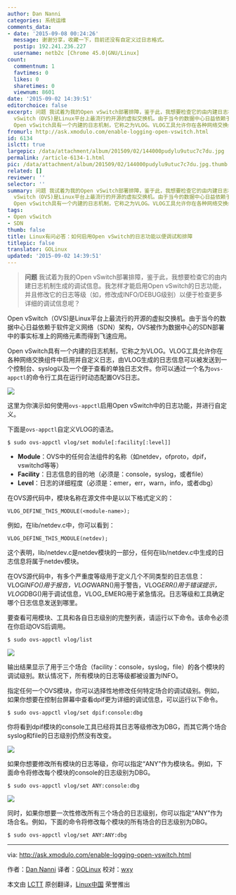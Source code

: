 ```yaml
---
author: Dan Nanni
categories: 系统运维
comments_data:
- date: '2015-09-08 00:24:26'
  message: 谢谢分享，收藏一下，目前还没有自定义过日志格式。
  postip: 192.241.236.227
  username: netb2c [Chrome 45.0|GNU/Linux]
count:
  commentnum: 1
  favtimes: 0
  likes: 0
  sharetimes: 0
  viewnum: 8601
date: '2015-09-02 14:39:51'
editorchoice: false
excerpt: 问题 我试着为我的Open vSwitch部署排障，鉴于此，我想要检查它的由内建日志机制生成的调试信息。我怎样才能启用Open vSwitch的日志功能，并且修改它的日志等级（如，修改成INFO/DEBUG级别）以便于检查更多详细的调试信息呢？  Open
  vSwitch（OVS)是Linux平台上最流行的开源的虚拟交换机。由于当今的数据中心日益依赖于软件定义网络（SDN）架构，OVS被作为数据中心的SDN部署中的事实标准上的网络元素而得到飞速应用。
  Open vSwitch具有一个内建的日志机制，它称之为VLOG。VLOG工具允许你在各种网络交换组件中启用并自定义日志，由VLOG生成
fromurl: http://ask.xmodulo.com/enable-logging-open-vswitch.html
id: 6134
islctt: true
largepic: /data/attachment/album/201509/02/144000pudylu9utuc7c7du.jpg
permalink: /article-6134-1.html
pic: /data/attachment/album/201509/02/144000pudylu9utuc7c7du.jpg.thumb.jpg
related: []
reviewer: ''
selector: ''
summary: 问题 我试着为我的Open vSwitch部署排障，鉴于此，我想要检查它的由内建日志机制生成的调试信息。我怎样才能启用Open vSwitch的日志功能，并且修改它的日志等级（如，修改成INFO/DEBUG级别）以便于检查更多详细的调试信息呢？  Open
  vSwitch（OVS)是Linux平台上最流行的开源的虚拟交换机。由于当今的数据中心日益依赖于软件定义网络（SDN）架构，OVS被作为数据中心的SDN部署中的事实标准上的网络元素而得到飞速应用。
  Open vSwitch具有一个内建的日志机制，它称之为VLOG。VLOG工具允许你在各种网络交换组件中启用并自定义日志，由VLOG生成
tags:
- Open vSwitch
- SDN
thumb: false
title: Linux有问必答：如何启用Open vSwitch的日志功能以便调试和排障
titlepic: false
translator: GOLinux
updated: '2015-09-02 14:39:51'
---
```



> 
> **问题** 我试着为我的Open vSwitch部署排障，鉴于此，我想要检查它的由内建日志机制生成的调试信息。我怎样才能启用Open vSwitch的日志功能，并且修改它的日志等级（如，修改成INFO/DEBUG级别）以便于检查更多详细的调试信息呢？
> 
> 
> 


Open vSwitch（OVS)是Linux平台上最流行的开源的虚拟交换机。由于当今的数据中心日益依赖于软件定义网络（SDN）架构，OVS被作为数据中心的SDN部署中的事实标准上的网络元素而得到飞速应用。


Open vSwitch具有一个内建的日志机制，它称之为VLOG。VLOG工具允许你在各种网络交换组件中启用并自定义日志，由VLOG生成的日志信息可以被发送到一个控制台、syslog以及一个便于查看的单独日志文件。你可以通过一个名为`ovs-appctl`的命令行工具在运行时动态配置OVS日志。


![](/data/attachment/album/201509/02/144000pudylu9utuc7c7du.jpg)


这里为你演示如何使用`ovs-appctl`启用Open vSwitch中的日志功能，并进行自定义。


下面是`ovs-appctl`自定义VLOG的语法。



```
$ sudo ovs-appctl vlog/set module[:facility[:level]] 

```

* **Module**：OVS中的任何合法组件的名称（如netdev，ofproto，dpif，vswitchd等等）
* **Facility**：日志信息的目的地（必须是：console，syslog，或者file）
* **Level**：日志的详细程度（必须是：emer，err，warn，info，或者dbg）


在OVS源代码中，模块名称在源文件中是以以下格式定义的：



```
VLOG_DEFINE_THIS_MODULE(<module-name>);

```

例如，在lib/netdev.c中，你可以看到：



```
VLOG_DEFINE_THIS_MODULE(netdev);

```

这个表明，lib/netdev.c是netdev模块的一部分，任何在lib/netdev.c中生成的日志信息将属于netdev模块。


在OVS源代码中，有多个严重度等级用于定义几个不同类型的日志信息：VLOG*INFO()用于报告，VLOG*WARN()用于警告，VLOG*ERR()用于错误提示，VLOG*DBG()用于调试信息，VLOG\_EMERG用于紧急情况。日志等级和工具确定哪个日志信息发送到哪里。


要查看可用模块、工具和各自日志级别的完整列表，请运行以下命令。该命令必须在你启动OVS后调用。



```
$ sudo ovs-appctl vlog/list 

```

![](/data/attachment/album/201509/02/144003zp4l04u0et8ul4kw.jpg)


输出结果显示了用于三个场合（facility：console，syslog，file）的各个模块的调试级别。默认情况下，所有模块的日志等级都被设置为INFO。


指定任何一个OVS模块，你可以选择性地修改任何特定场合的调试级别。例如，如果你想要在控制台屏幕中查看dpif更为详细的调试信息，可以运行以下命令。



```
$ sudo ovs-appctl vlog/set dpif:console:dbg 

```

你将看到dpif模块的console工具已经将其日志等级修改为DBG，而其它两个场合syslog和file的日志级别仍然没有改变。


![](/data/attachment/album/201509/02/144005vanbsjsexhtfn12a.jpg)


如果你想要修改所有模块的日志等级，你可以指定“ANY”作为模块名。例如，下面命令将修改每个模块的console的日志级别为DBG。



```
$ sudo ovs-appctl vlog/set ANY:console:dbg 

```

![](/data/attachment/album/201509/02/144006ej9t86y6djxtjrry.jpg)


同时，如果你想要一次性修改所有三个场合的日志级别，你可以指定“ANY”作为场合名。例如，下面的命令将修改每个模块的所有场合的日志级别为DBG。



```
$ sudo ovs-appctl vlog/set ANY:ANY:dbg 

```



---


via: <http://ask.xmodulo.com/enable-logging-open-vswitch.html>


作者：[Dan Nanni](http://ask.xmodulo.com/author/nanni) 译者：[GOLinux](https://github.com/GOLinux) 校对：[wxy](https://github.com/wxy)


本文由 [LCTT](https://github.com/LCTT/TranslateProject) 原创翻译，[Linux中国](https://linux.cn/) 荣誉推出